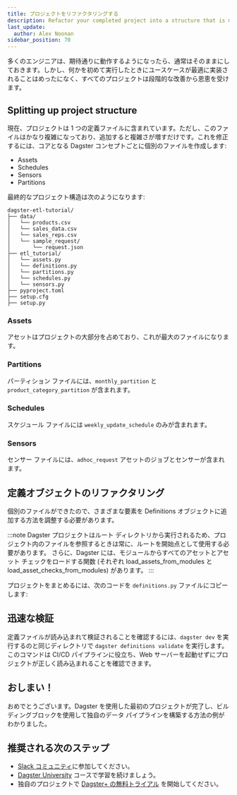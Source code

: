 ```yaml
---
title: プロジェクトをリファクタリングする
description: Refactor your completed project into a structure that is more organized and scalable. 
last_update:
  author: Alex Noonan
sidebar_position: 70
---
```


多くのエンジニアは、期待通りに動作するようになったら、通常はそのままにしておきます。しかし、何かを初めて実行したときにユースケースが最適に実装されることはめったになく、すべてのプロジェクトは段階的な改善から恩恵を受けます。

## Splitting up project structure

現在、プロジェクトは 1 つの定義ファイルに含まれています。ただし、このファイルはかなり複雑になっており、追加すると複雑さが増すだけです。これを修正するには、コアとなる Dagster コンセプトごとに個別のファイルを作成します:

- Assets
- Schedules
- Sensors
- Partitions

最終的なプロジェクト構造は次のようになります:

```
dagster-etl-tutorial/
├── data/
│   └── products.csv
│   └── sales_data.csv
│   └── sales_reps.csv
│   └── sample_request/
│       └── request.json
├── etl_tutorial/
│   └── assets.py
│   └── definitions.py
│   └── partitions.py
│   └── schedules.py
│   └── sensors.py
├── pyproject.toml
├── setup.cfg
├── setup.py
```

### Assets

アセットはプロジェクトの大部分を占めており、これが最大のファイルになります。

<CodeExample
  path="docs_snippets/docs_snippets/guides/tutorials/etl_tutorial_completed/etl_tutorial/assets.py"
  language="python"
/>

### Partitions

パーティション ファイルには、`monthly_partition` と `product_category_partition` が含まれます。

<CodeExample
  path="docs_snippets/docs_snippets/guides/tutorials/etl_tutorial_completed/etl_tutorial/partitions.py"
  language="python"
/>

### Schedules

スケジュール ファイルには `weekly_update_schedule` のみが含まれます。

<CodeExample
  path="docs_snippets/docs_snippets/guides/tutorials/etl_tutorial_completed/etl_tutorial/schedules.py"
  language="python"
/>

### Sensors

センサー ファイルには、`adhoc_request` アセットのジョブとセンサーが含まれます。

<CodeExample
  path="docs_snippets/docs_snippets/guides/tutorials/etl_tutorial_completed/etl_tutorial/sensors.py"
  language="python"
/>

## 定義オブジェクトのリファクタリング

個別のファイルができたので、さまざまな要素を Definitions オブジェクトに追加する方法を調整する必要があります。

:::note
Dagster プロジェクトはルート ディレクトリから実行されるため、プロジェクト内のファイルを参照するときは常に、ルートを開始点として使用する必要があります。
さらに、Dagster には、モジュールからすべてのアセットとアセット チェックをロードする関数 (それぞれ load_assets_from_modules と load_asset_checks_from_modules) があります。
:::

プロジェクトをまとめるには、次のコードを `definitions.py` ファイルにコピーします:

<CodeExample
  path="docs_snippets/docs_snippets/guides/tutorials/etl_tutorial_completed/etl_tutorial/definitions.py"
  language="python"
/>

## 迅速な検証

定義ファイルが読み込まれて検証されることを確認するには、`dagster dev` を実行するのと同じディレクトリで `dagster definitions validate` を実行します。このコマンドは CI/CD パイプラインに役立ち、Web サーバーを起動せずにプロジェクトが正しく読み込まれることを確認できます。 

## おしまい！

おめでとうございます。Dagster を使用した最初のプロジェクトが完了し、ビルディングブロックを使用して独自のデータ パイプラインを構築する方法の例がわかりました。

## 推奨される次のステップ

- [Slack コミュニティ](https://dagster.io/slack)に参加してください。
- [Dagster University](https://courses.dagster.io/) コースで学習を続けましょう。
- 独自のプロジェクトで [Dagster+ の無料トライアル](https://dagster.cloud/signup) を開始してください。
